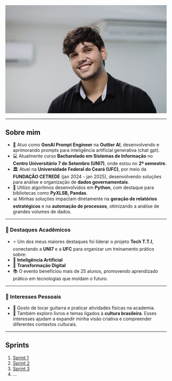 ![Minha_Foto](foto.jpg)


---
## Sobre mim

- 🎯 Atuo como **GenAI Prompt Engineer** na **Outlier AI**, desenvolvendo e aprimorando prompts para inteligência artificial generativa (chat gpt).
- 💻 Atualmente curso **Bacharelado em Sistemas de Informação** no **Centro Universitário 7 de Setembro (UNI7)**, onde estou no **2º semestre**.
- 🏛  Atuei na **Universidade Federal do Ceará (UFC)**, por meio da **FUNDAÇÃO CETREDE** (jan 2024 - jan 2025), desenvolvendo soluções para análise e organização de **dados governamentais**. 
- 🚀 Utilizo algoritmos desenvolvidos em **Python**, com destaque para bibliotecas como **PyXLSB, Pandas**.
- 📊 Minhas soluções impactam diretamente na **geração de relatórios estratégicos** e na **automação de processos**, otimizando a análise de grandes volumes de dados.

---
### 🌟 Destaques Acadêmicos

- ⭐ Um dos meus maiores destaques foi liderar o projeto **Tech T.T.I**, conectando a **UNI7** e a **UFC** para organizar um treinamento prático sobre:  
- 🤖 **Inteligência Artificial**  
- 🔄 **Transformação Digital**  
- 📚 O evento beneficiou mais de 25 alunos, promovendo aprendizado prático em tecnologias que moldam o futuro.  

---
### 🎸 Interesses Pessoais

- 🎵 Gosto de tocar guitarra e praticar atividades físicas na academia.  
- 📖 Também exploro livros e temas ligados à **cultura brasileira**. Esses interesses ajudam a expandir minha visão criativa e compreender diferentes contextos culturais.  

---
## Sprints 

1. [Sprint 1](Sprint%201)
2. [Sprint 2](Sprint%202)
3. [Sprint 3](Sprint%203)
4. ...

